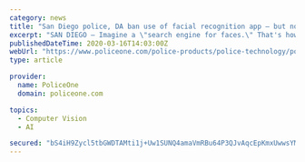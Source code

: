 ```yaml
---
category: news
title: "San Diego police, DA ban use of facial recognition app — but not before it was tested"
excerpt: "SAN DIEGO — Imagine a \"search engine for faces.\" That's how a co-founder of Clearview AI has described the facial recognition app, a relatively new tool for law enforcement agencies to use to identify suspected criminals by matching photos of suspects to images and profiles online. With an internal database of more than three billion images ..."
publishedDateTime: 2020-03-16T14:03:00Z
webUrl: "https://www.policeone.com/police-products/police-technology/police-software/facial-recognition/articles/san-diego-police-da-ban-use-of-facial-recognition-app-but-not-before-it-was-tested-rsOdyj81pbqfpu7K/"
type: article

provider:
  name: PoliceOne
  domain: policeone.com

topics:
  - Computer Vision
  - AI

secured: "bS4iH9Zycl5tbGWDTAMti1j+Uw1SUNQ4amaVmRBu64P3QJvAqcEpKmxUwwsYM0opPttsc9mis4gUnQ49NFApoJuw3shHCyiG+YPmosESqI8icWfg0+/3tKuAai8CDD5LV41IdxmBot2zH23wh65xSoi9SbrVs1AfKQ3sAfj3qsKIF8Fkb9XhJuQx1x72DQDcDrnr8teAKKDlp1jNBH1Ja+DBpnqNOww1cIZeKZ6vXs2KV2CJUE4qyWfDiDbuMeAmEWzoODvOQCS79HM+xenIaf1IfJRQYk1WVXGuRrO7D3+I7OUVOZxcxw8nND7NRdd0ONilInMwFGv4r/Xx5/7Fg70zDN2bIOkocHjna4j1UlocWZec64+jqurAr8jJWUPJl1UWBlOJAoVdDr6Uwm4gP4f2pVMIZcDqU91rIktaSigXol392O+K1h5+B5OYJfIrIb8pvy0YFD4WhfORrW0HDjF24829GqlK9161DfvUHQQ=;A5jRhg7HIsTF37XJzldsZg=="
---
```


